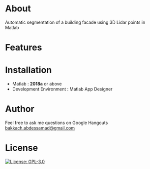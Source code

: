 # About
Automatic segmentation of a building facade using 3D Lidar points in Matlab
# Features

# Installation
- Matlab : **2018a** or above
- Development Environment : Matlab App Designer
# Author
Feel free to ask me questions on Google Hangouts bakkach.abdessamad@gmail.com
# License
[![License: GPL-3.0](https://img.shields.io/badge/License-GPLv3-blue.svg)](https://github.com/sambakk/facade-3d-lidar-modeling/blob/master/LICENSE)    



